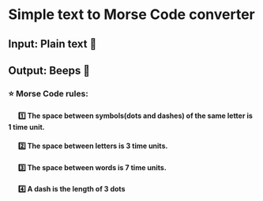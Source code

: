 # Simple text to Morse Code converter 

## Input: Plain text :memo:
## Output: Beeps :loudspeaker:


### :star: Morse Code rules:
#### &nbsp;&nbsp;&nbsp;&nbsp;&nbsp;&nbsp;:one: The space between symbols(dots and dashes) of the same letter is 1 time unit.
#### &nbsp;&nbsp;&nbsp;&nbsp;&nbsp;&nbsp;:two: The space between letters is 3 time units.
#### &nbsp;&nbsp;&nbsp;&nbsp;&nbsp;&nbsp;:three: The space between words is 7 time units.
#### &nbsp;&nbsp;&nbsp;&nbsp;&nbsp;&nbsp;:four: A dash is the length of 3 dots
